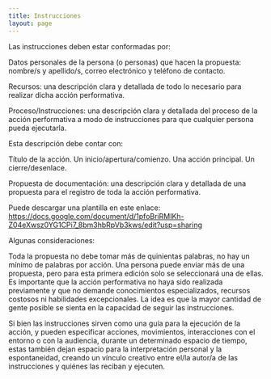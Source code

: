 ```yaml
---
title: Instrucciones
layout: page
---
```


Las instrucciones deben estar conformadas por:

Datos personales de la persona (o personas) que hacen la propuesta: nombre/s y apellido/s, correo electrónico y teléfono de contacto.

Recursos: una descripción clara y detallada de todo lo necesario para realizar dicha acción performativa.

Proceso/Instrucciones: una descripción clara y detallada del proceso de la acción performativa a modo de instrucciones para que cualquier persona pueda ejecutarla.

Esta descripción debe contar con:

Título de la acción.
Un inicio/apertura/comienzo.
Una acción principal.
Un cierre/desenlace.

Propuesta de documentación: una descripción clara y detallada de una propuesta para el registro de toda la acción performativa.

Puede descargar una plantilla en este enlace: https://docs.google.com/document/d/1pfoBriRMIKh-Z04eXwsz0YG1CPi7_8bm3hbRpVb3kws/edit?usp=sharing

Algunas consideraciones:

Toda la propuesta no debe tomar más de quinientas palabras, no hay un mínimo de palabras por acción.
Una persona puede enviar más de una propuesta, pero para esta primera edición solo se seleccionará una de ellas.
Es importante que la acción performativa no haya sido realizada previamente y que no demande conocimientos especializados, recursos costosos ni habilidades excepcionales. La idea es que la mayor cantidad de gente posible se sienta en la capacidad de seguir las instrucciones.


Si bien las instrucciones sirven como una guía para la ejecución de la acción, y pueden especificar acciones, movimientos, interacciones con el entorno o con la audiencia, durante un determinado espacio de tiempo, estas también dejan espacio para la interpretación personal y la espontaneidad, creando un vínculo creativo entre el/la autor/a de las instrucciones y quiénes las reciban y ejecuten.
